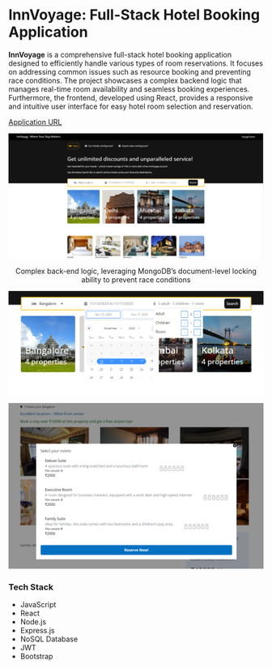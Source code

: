 # InnVoyage: Full-Stack Hotel Booking Application

**InnVoyage** is a comprehensive full-stack hotel booking application designed to efficiently handle various types of room reservations. It focuses on addressing common issues such as resource booking and preventing race conditions. The project showcases a complex backend logic that manages real-time room availability and seamless booking experiences. Furthermore, the frontend, developed using React, provides a responsive and intuitive user interface for easy hotel room selection and reservation.

[Application URL](https://innvoyagehotelbooking.syedmoinahmed.dev/) <!-- Replace '#' with the actual URL -->

<p align="center">
  <img src="/ss1.png" alt="InnVoyage Screenshot" />
</p>
<p align="center">
   Complex back-end logic, leveraging MongoDB’s document-level locking ability to prevent race conditions
</p>
<p align="center">
  <img src="/ss2.png" alt="Booking Interface Screenshot" />
</p>
<p align="center">
  <img src="/ss3.png" alt="Booking Interface Screenshot" />
</p>

### Tech Stack
- JavaScript
- React
- Node.js
- Express.js
- NoSQL Database
- JWT
- Bootstrap
